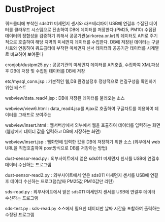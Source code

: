 # DustProject

쿼드콥터에 부착한 sds011 미세먼지 센서와 라즈베리파이 USB에 연결후 수집된 데이터를 클라우드 시스템으로 전송하여 DB에 데이터를 저장한다.(PM25, PM10)
수집된 데이터의 정합성을 검증하기 위해서 공공기관(airkorea.or.kr)의 데이터도 API로 주기적으로 호출하여 해당 지역의 미세먼지 데이터를 수집한다.
DB에 저장된 데이터는 구글차트와 연동하여 쿼드콥터에 부착한 미세먼지 센서 데이터와 공공기관 데이터를 시계열로 비교하여 보여준다

cronjob/dustpm25.py : 공공기관의 미세먼지 데이터를 API호출, 수집하여 XML파싱후 DB에 저장 및 수집된 데이터를 DB에 저장

etc/mysql_conn.jsp : 기본적인 웹,DB 환경설정후 정상적으로 연결구성을 확인하기 위한 테스트

webview/data_read4.jsp : DB에 저장된 데이터를 불러오는 소스

webview/view6.html : data_read4.jsp를 Ajax로 호출하여 구글차트를 이용하여 데이터를 그래프로 보여주는 

webview/insert.html : 웹서버상에서 외부에서 웹을 호출하여 데이터를 입력하는 화면 (웹상에서 데이터 값을 입력하고 DB에 저장하는 화면)

webview/insert.jsp : 웹화면에 입력한 값을 DB에 저장하기 위한 소스 (외부에서 web URL을 직접호출하여 post방식으로 DB를 저장하는 방법)

dust-sensor-read.py : 외부사이트에서 얻은 sds011 미세먼지 센서를 USB에 연결후 데이터 수신하는 프로그램

dust-sensor-read2.py : 외부사이트에서 얻은 sds011 미세먼지 센서를 USB에 연결후 데이터 수신하는 프로그램(날짜 PM25값 PM10값만 리턴)

sds-read.py : 외부사이트에서 얻은 sds011 미세먼지 센서를 USB에 연결후 데이터 수신하는 프로그램

sds-test.py : sds-read.py 소스에서 필요한 데이터만 날짜 시간을 포함하여 출력하는 수정된 프로그램


